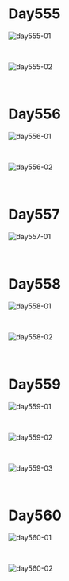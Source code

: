 # Day555

![day555-01](assets/day555-01.png)

&nbsp;

![day555-02](assets/day555-02.jpeg)

&nbsp;

# Day556

![day556-01](assets/day556-01.png)

&nbsp;

![day556-02](assets/day556-02.png)

&nbsp;

# Day557

![day557-01](assets/day557-01.png)

&nbsp;

# Day558

![day558-01](assets/day558-01.png)

&nbsp;

![day558-02](assets/day558-02.png)

&nbsp;

# Day559

![day559-01](assets/day559-01.png)

&nbsp;

![day559-02](assets/day559-02.jpeg)

&nbsp;

![day559-03](assets/day559-03.jpeg)

&nbsp;

# Day560

![day560-01](assets/day560-01.png)

&nbsp;

![day560-02](assets/day560-02.png)



